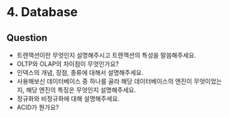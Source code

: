 # 4. Database

## Question
- 트랜잭션이란 무엇인지 설명해주시고 트랜잭션의 특성을 말씀해주세요.
- OLTP와 OLAP의 차이점이 무엇인가요?
- 인덱스의 개념, 장점, 종류에 대해서 설명해주세요.
- 사용해보신 데이터베이스 중 하나를 골라 해당 데이터베이스의 엔진이 무엇이었는지, 해당 엔진의 특징은 무엇인지 설명해주세요.
- 정규화와 비정규화에 대해 설명해주세요.
- ACID가 뭔가요?
